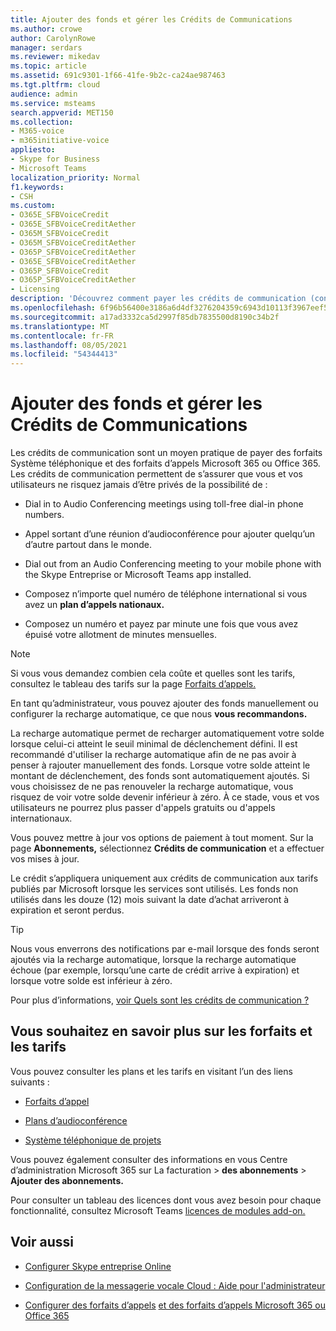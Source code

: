 ```yaml
---
title: Ajouter des fonds et gérer les Crédits de Communications
ms.author: crowe
author: CarolynRowe
manager: serdars
ms.reviewer: mikedav
ms.topic: article
ms.assetid: 691c9301-1f66-41fe-9b2c-ca24ae987463
ms.tgt.pltfrm: cloud
audience: admin
ms.service: msteams
search.appverid: MET150
ms.collection:
- M365-voice
- m365initiative-voice
appliesto:
- Skype for Business
- Microsoft Teams
localization_priority: Normal
f1.keywords:
- CSH
ms.custom:
- O365E_SFBVoiceCredit
- O365E_SFBVoiceCreditAether
- O365M_SFBVoiceCredit
- O365M_SFBVoiceCreditAether
- O365P_SFBVoiceCreditAether
- O365E_SFBVoiceCreditAether
- O365P_SFBVoiceCredit
- O365P_SFBVoiceCreditAether
- Licensing
description: 'Découvrez comment payer les crédits de communication (consommation PSTN) pour les services Skype Entreprise et consultez les plans pour conserver à vos utilisateurs un accès système téléphonique continu. '
ms.openlocfilehash: 6f96b56400e3186a6d4df3276204359c6943d10113f3967eef59322e461f1092
ms.sourcegitcommit: a17ad3332ca5d2997f85db7835500d8190c34b2f
ms.translationtype: MT
ms.contentlocale: fr-FR
ms.lasthandoff: 08/05/2021
ms.locfileid: "54344413"
---
```

# <a name="add-funds-and-manage-communications-credits"></a>Ajouter des fonds et gérer les Crédits de Communications

Les crédits de communication sont un moyen pratique de payer des forfaits Système téléphonique et des forfaits d’appels Microsoft 365 ou Office 365. Les crédits de communication permettent de s’assurer que vous et vos utilisateurs ne risquez jamais d’être privés de la possibilité de :
  
- Dial in to Audio Conferencing meetings using toll-free dial-in phone numbers.

- Appel sortant d’une réunion d’audioconférence pour ajouter quelqu’un d’autre partout dans le monde.

- Dial out from an Audio Conferencing meeting to your mobile phone with the Skype Entreprise or Microsoft Teams app installed.

- Composez n’importe quel numéro de téléphone international si vous avez un **plan d’appels nationaux.**

- Composez un numéro et payez par minute une fois que vous avez épuisé votre allotment de minutes mensuelles.

> [!NOTE]
> Si vous vous demandez combien cela coûte et quelles sont les tarifs, consultez le tableau des tarifs sur la page [Forfaits d’appels.](https://go.microsoft.com/fwlink/p/?LinkId=799523)
  
En tant qu’administrateur, vous pouvez ajouter des fonds manuellement ou configurer la recharge automatique, ce que nous **vous recommandons.**
  
La recharge automatique permet de recharger automatiquement votre solde lorsque celui-ci atteint le seuil minimal de déclenchement défini. Il est recommandé d'utiliser la recharge automatique afin de ne pas avoir à penser à rajouter manuellement des fonds. Lorsque votre solde atteint le montant de déclenchement, des fonds sont automatiquement ajoutés. Si vous choisissez de ne pas renouveler la recharge automatique, vous risquez de voir votre solde devenir inférieur à zéro. À ce stade, vous et vos utilisateurs ne pourrez plus passer d'appels gratuits ou d'appels internationaux.
  
Vous pouvez mettre à jour vos options de paiement à tout moment. Sur la page **Abonnements,** sélectionnez **Crédits de communication** et a effectuer vos mises à jour.
  
Le crédit s’appliquera uniquement aux crédits de communication aux tarifs publiés par Microsoft lorsque les services sont utilisés. Les fonds non utilisés dans les douze (12) mois suivant la date d’achat arriveront à expiration et seront perdus.
  
> [!TIP]
> Nous vous enverrons des notifications par e-mail lorsque des fonds seront ajoutés via la recharge automatique, lorsque la recharge automatique échoue (par exemple, lorsqu’une carte de crédit arrive à expiration) et lorsque votre solde est inférieur à zéro.
  
Pour plus d’informations, [voir Quels sont les crédits de communication ?](what-are-communications-credits.md)
  
## <a name="want-to-know-about-plans-and-pricing"></a>Vous souhaitez en savoir plus sur les forfaits et les tarifs

Vous pouvez consulter les plans et les tarifs en visitant l’un des liens suivants :
  
- [Forfaits d’appel](https://go.microsoft.com/fwlink/?LinkId=799761 )

- [Plans d’audioconférence](https://go.microsoft.com/fwlink/?LinkId=799762 )

- [Système téléphonique de projets](https://go.microsoft.com/fwlink/?LinkId=799763)

Vous pouvez également consulter des informations en vous Centre d’administration Microsoft 365 sur La facturation  >  **des abonnements**  >  **Ajouter des abonnements.**
  
Pour consulter un tableau des licences dont vous avez besoin pour chaque fonctionnalité, consultez Microsoft Teams [licences de modules add-on.](./teams-add-on-licensing/microsoft-teams-add-on-licensing.md)
  
## <a name="related-topics"></a>Voir aussi

- [Configurer Skype entreprise Online](/SkypeForBusiness/set-up-skype-for-business-online/set-up-skype-for-business-online)

- [Configuration de la messagerie vocale Cloud : Aide pour l'administrateur](set-up-phone-system-voicemail.md)

- [Configurer des forfaits d’appels](set-up-calling-plans.md) [et des forfaits d’appels Microsoft 365 ou Office 365](calling-plans-for-office-365.md)